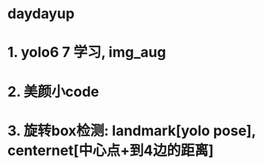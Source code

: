 # daydayup
# 1. yolo6 7 学习, img_aug
# 2. 美颜小code
# 3. 旋转box检测: landmark[yolo pose], centernet[中心点+到4边的距离]